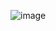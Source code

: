 
![image](https://user-images.githubusercontent.com/104868606/173231045-956a12df-8613-4503-8093-bcfbbbcd37fd.png)

